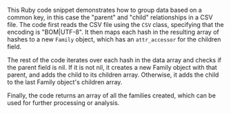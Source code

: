 This Ruby code snippet demonstrates how to group data based on a common key, in this case the "parent" and "child" relationships in a CSV file. The code first reads the CSV file using the `CSV` class, specifying that the encoding is "BOM|UTF-8". It then maps each hash in the resulting array of hashes to a new `Family` object, which has an `attr_accessor` for the children field.

The rest of the code iterates over each hash in the data array and checks if the parent field is nil. If it is not nil, it creates a new Family object with that parent, and adds the child to its children array. Otherwise, it adds the child to the last Family object's children array.

Finally, the code returns an array of all the families created, which can be used for further processing or analysis.